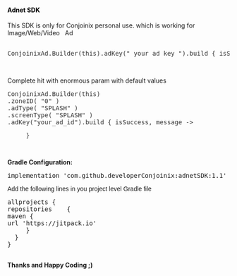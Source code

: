 <h4 style="color: #5e9ca0;"><span style="color: #000000;">Adnet SDK</span></h4>
<p style="text-align: left;">This SDK is only for Conjoinix personal use. which is working for Image/Web/Video &nbsp; Ad</p>
<pre class="kode code-toolbar  language-css"><br /><span style="color: #333333;">ConjoinixAd.Builder(this).adKey(" your ad key ").</span><span style="color: #333333;">build { isSuccess, message -&gt;  {  </span><span style="font-family: Verdana, Arial, Helvetica, sans-serif;">}  }</span></pre>
<p>&nbsp;</p>
<p>Complete hit with enormous param with&nbsp;default values</p>
<pre class="kode code-toolbar  language-css"><span style="color: #333333;">ConjoinixAd.Builder(this)</span> 
<span style="color: #333333;">.zoneID( "0" )&nbsp;&nbsp;</span>
<span style="color: #333333;">.adType( "SPLASH" )&nbsp;&nbsp;</span>
<span style="color: #333333;">.screenType( "SPLASH" ) <span style="caret-color: #999999;">&nbsp;</span></span><br /><span style="color: #333333;">.adKey("your_ad_id").</span><span style="color: #333333;">build { isSuccess, message -&gt;</span>
<p><span style="color: #333333;">&nbsp; &nbsp; &nbsp;}</span></p>
</pre>
 
<p><strong>Gradle Configuration:</strong></p>
<pre class="kode code-toolbar  language-css"><code id="depCodeGradle" class=" kode  language-css"></code>implementation 'com.github.developerConjoinix:adnetSDK:1.1'</pre>
<div class="kode code-toolbar  language-css"><span style="font-family: Verdana, Arial, Helvetica, sans-serif;">Add the following lines in you project level Gradle file</span></div>
<pre>allprojects { <br />repositories    { <br />maven { <br />url 'https://jitpack.io' <br />     } <br />  }<br />}<br />&nbsp;</pre>
<p><strong>Thanks and Happy Coding ;)&nbsp;</strong></p>
<p>&nbsp;</p>
